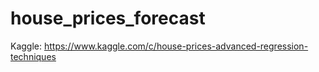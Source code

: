 # house_prices_forecast
Kaggle: https://www.kaggle.com/c/house-prices-advanced-regression-techniques
